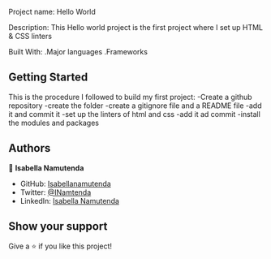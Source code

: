 
Project name: Hello World


Description:
This Hello world project is the first project where I  set up HTML & CSS linters


Built With:
     .Major languages
     .Frameworks

## Getting Started
This is the procedure I followed to build my first project:
      -Create a github repository
      -create the folder
      -create a gitignore file and a README file
      -add it and commit it
      -set up the linters of html and css
      -add it ad commit
      -install the modules and packages





## Authors

👤   **Isabella Namutenda**

- GitHub: [Isabellanamutenda](https://github.com/Isabellanamutenda)
- Twitter: [@INamtenda](https://twitter.com/INamtenda)
- LinkedIn: [Isabella Namutenda](https://www.linkedin.com/in/isabella-namutenda/)


## Show your support

Give a ⭐️ if you like this project!
